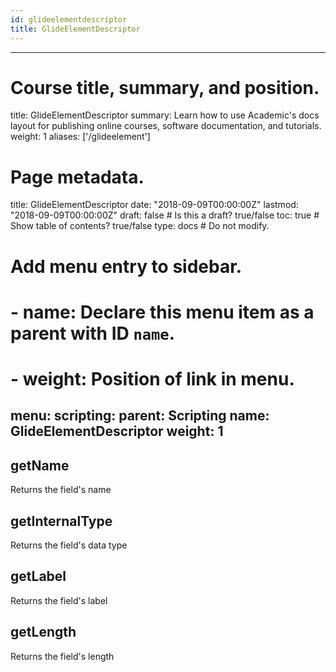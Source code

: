 ```yaml
---
id: glideelementdescriptor
title: GlideElementDescriptor
---
```


---
# Course title, summary, and position.
title: GlideElementDescriptor
summary: Learn how to use Academic's docs layout for publishing online courses, software documentation, and tutorials.
weight: 1
aliases: ['/glideelement']
# Page metadata.
title: GlideElementDescriptor
date: "2018-09-09T00:00:00Z"
lastmod: "2018-09-09T00:00:00Z"
draft: false  # Is this a draft? true/false
toc: true  # Show table of contents? true/false
type: docs  # Do not modify.

# Add menu entry to sidebar.
# - name: Declare this menu item as a parent with ID `name`.
# - weight: Position of link in menu.
menu:
  scripting:
    parent: Scripting
    name: GlideElementDescriptor
    weight: 1
---



## getName
 Returns the field's name
## getInternalType
 Returns the field's data type
## getLabel
 Returns the field's label
## getLength
 Returns the field's length
